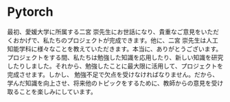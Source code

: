 #  Pytorch

最初、愛媛大学に所属する二宮 崇先生にお世話になり、貴重なご意見をいただくおかげで、私たちのプロジェクトが完成できます。他に、二宮 崇先生は人工知能学科に様々なことを教えていただきます。本当に、ありがとうございます。
プロジェクトをする間、私たちは勉強した知識を応用したり、新しい知識を研究したりしました。それから、勉強したことに最大限に活用して、プロジェクトを完成させます。しかし、
勉強不足で欠点を受けなければなりません。だから、学んだ知識を向上させ、将来他のトピックをするために、教師からの意見を受け取ることを楽しみにしています。
